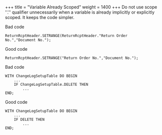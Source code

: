 +++
title = "Variable Already Scoped"
weight = 1400
+++
Do not use scope ''.'' qualifier unnecessarily when a variable is already implicitly or explicitly scoped. It keeps the code simpler.

Bad code

```al
ReturnRcptHeader.SETRANGE(ReturnRcptHeader."Return Order No.","Document No.");  
```      
    

Good code

```al
ReturnRcptHeader.SETRANGE("Return Order No.","Document No.");  
```      
    

Bad code

```al
WITH ChangeLogSetupTable DO BEGIN
    ...
    IF ChangeLogSetupTable.DELETE THEN
        ...
END;
```

Good code

```al
WITH ChangeLogSetupTable DO BEGIN
    ...
    IF DELETE THEN
        ...
END;
```
